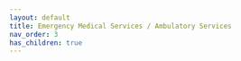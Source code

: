 ```yaml
---
layout: default
title: Emergency Medical Services / Ambulatory Services
nav_order: 3
has_children: true
---
```

